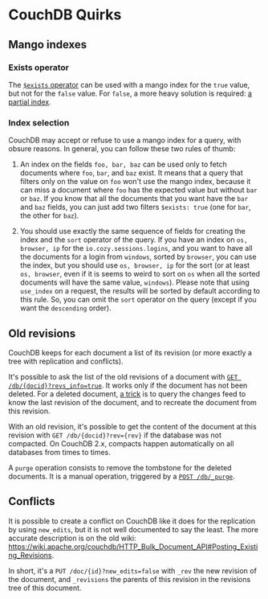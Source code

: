 # CouchDB Quirks

## Mango indexes

### Exists operator

The [`$exists`
operator](http://docs.couchdb.org/en/stable/api/database/find.html#condition-operators)
can be used with a mango index for the `true` value, but not for the `false`
value. For `false`, a more heavy solution is required: [a partial
index](http://docs.couchdb.org/en/stable/api/database/find.html#find-partial-indexes).

### Index selection

CouchDB may accept or refuse to use a mango index for a query, with obsure
reasons. In general, you can follow these two rules of thumb:

1. An index on the fields `foo, bar, baz` can be used only to fetch documents
   where `foo`, `bar`, and `baz` exist. It means that a query that filters only
   on the value on `foo` won't use the mango index, because it can miss a
   document where `foo` has the expected value but without `bar` or `baz`. If
   you know that all the documents that you want have the `bar` and `baz`
   fields, you can just add two filters `$exists: true` (one for `bar`, the
   other for `baz`).

2. You should use exactly the same sequence of fields for creating the index
   and the `sort` operator of the query. If you have an index on `os, browser,
   ip` for the `io.cozy.sessions.logins`, and you want to have all the
   documents for a login from `windows`, sorted by `browser`, you can use the
   index, but you should use `os, browser, ip` for the sort (or at least `os,
   browser`, even if it is seems to weird to sort on `os` when all the sorted
   documents will have the same value, `windows`). Please note that using
   `use_index` on a request, the results will be sorted by default according
   to this rule. So, you can omit the `sort` operator on the query (except if
   you want the `descending` order).


## Old revisions

CouchDB keeps for each document a list of its revision (or more exactly a tree
with replication and conflicts).

It's possible to ask the list of the old revisions of a document with [`GET
/db/{docid}?revs_info=true`](http://docs.couchdb.org/en/stable/api/document/common.html#get--db-docid).
It works only if the document has not been deleted. For a deleted document, [a
trick](https://stackoverflow.com/questions/10854883/retrieve-just-deleted-document/10857330#10857330)
is to query the changes feed to know the last revision of the document, and to
recreate the document from this revision.

With an old revision, it's possible to get the content of the document at this
revision with `GET /db/{docid}?rev={rev}` if the database was not compacted.
On CouchDB 2.x, compacts happen automatically on all databases from times to
times.

A `purge` operation consists to remove the tombstone for the deleted
documents. It is a manual operation, triggered by a
[`POST /db/_purge`](http://docs.couchdb.org/en/stable/api/database/misc.html).


## Conflicts

It is possible to create a conflict on CouchDB like it does for the
replication by using `new_edits`, but it is not well documented to say the
least. The more accurate description is on the old wiki:
https://wiki.apache.org/couchdb/HTTP_Bulk_Document_API#Posting_Existing_Revisions.

In short, it's a `PUT /doc/{id}?new_edits=false` with `_rev` the new revision
of the document, and `_revisions` the parents of this revision in the
revisions tree of this document.
